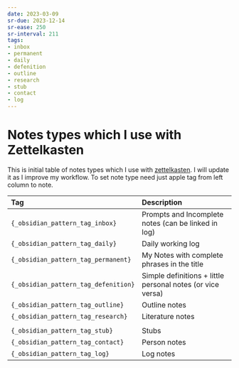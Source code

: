 ```yaml
---
date: 2023-03-09
sr-due: 2023-12-14
sr-ease: 250
sr-interval: 211
tags:
- inbox
- permanent
- daily
- defenition
- outline
- research
- stub
- contact
- log
---
```


# Notes types which I use with Zettelkasten

This is initial table of notes types which I use with
[zettelkasten](./zettelkasten.md). I will update it as I improve my workflow. To set
note type need just apple tag from left column to note.

| Tag         | Description                                                |
| :---------- | :--------------------------------------------------------- |
| `{_obsidian_pattern_tag_inbox}`      | Prompts and Incomplete notes (can be linked in log)        |
| `{_obsidian_pattern_tag_daily}`      | Daily working log                                          |
| `{_obsidian_pattern_tag_permanent}`  | My Notes with complete phrases in the title                |
| `{_obsidian_pattern_tag_defenition}` | Simple definitions + little personal notes (or vice versa) |
| `{_obsidian_pattern_tag_outline}`    | Outline notes                                              |
| `{_obsidian_pattern_tag_research}`   | Literature notes                                           |
|             |                                                            |
| `{_obsidian_pattern_tag_stub}`       | Stubs                                                      |
| `{_obsidian_pattern_tag_contact}`    | Person notes                                               |
| `{_obsidian_pattern_tag_log}`        | Log notes                                                  |